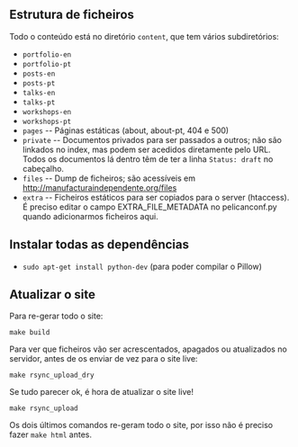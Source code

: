 ## Estrutura de ficheiros

Todo o conteúdo está no diretório `content`, que tem vários subdiretórios:

  * `portfolio-en`
  * `portfolio-pt`
  * `posts-en`
  * `posts-pt`
  * `talks-en`
  * `talks-pt`
  * `workshops-en`
  * `workshops-pt`
  * `pages` -- Páginas estáticas (about, about-pt, 404 e 500)
  * `private` -- Documentos privados para ser passados a outros; não são
    linkados no index, mas podem ser acedidos diretamente pelo URL. Todos os
    documentos lá dentro têm de ter a linha `Status: draft` no cabeçalho.
  * `files` -- Dump de ficheiros; são acessíveis em
    http://manufacturaindependente.org/files
  * `extra` -- Ficheiros estáticos para ser copiados para o server (htaccess). É
    preciso editar o campo EXTRA_FILE_METADATA no pelicanconf.py quando
    adicionarmos ficheiros aqui.

## Instalar todas as dependências

 * `sudo apt-get install python-dev` (para poder compilar o Pillow)

## Atualizar o site

Para re-gerar todo o site:

    make build

Para ver que ficheiros vão ser acrescentados, apagados ou atualizados no
servidor, antes de os enviar de vez para o site live:

    make rsync_upload_dry

Se tudo parecer ok, é hora de atualizar o site live!

    make rsync_upload

Os dois últimos comandos re-geram todo o site, por isso não é preciso fazer
`make html` antes.
